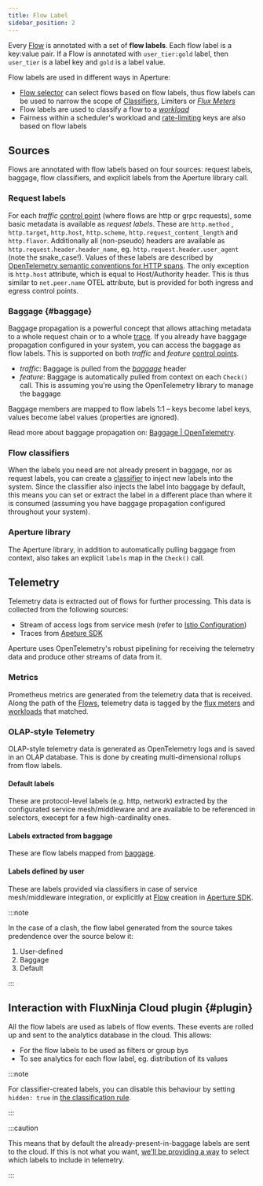 ```yaml
---
title: Flow Label
sidebar_position: 2
---
```


Every [Flow][flow] is annotated with a set of **flow labels**. Each flow label
is a key:value pair. If a Flow is annotated with `user_tier:gold` label, then
`user_tier` is a label key and `gold` is a label value.

Flow labels are used in different ways in Aperture:

- [Flow selector][selector] can select flows based on flow labels, thus flow
  labels can be used to narrow the scope of [Classifiers][classifier], Limiters
  or [_Flux Meters_][flux-meter]
- Flow labels are used to classify a flow to a [_workload_][workload]
- Fairness within a scheduler's workload and [rate-limiting][ratelimiter] keys
  are also based on flow labels

## Sources

Flows are annotated with flow labels based on four sources: request labels,
baggage, flow classifiers, and explicit labels from the Aperture library call.

### Request labels

For each _traffic_ [control point][control-point] (where flows are http or grpc
requests), some basic metadata is available as _request labels_. These are
`http.method` , `http.target`, `http.host`, `http.scheme`,
`http.request_content_length` and `http.flavor`. Additionally all (non-pseudo)
headers are available as `http.request.header.header_name`, eg.
`http.request.header.user_agent` (note the snake_case!). Values of these labels
are described by [OpenTelemetry semantic conventions for HTTP
spans][otel-conventions]. The only exception is `http.host` attribute, which is
equal to Host/Authority header. This is thus similar to `net.peer.name` OTEL
attribute, but is provided for both ingress and egress control points.

### Baggage {#baggage}

Baggage propagation is a powerful concept that allows attaching metadata to a
whole request chain or to a whole [trace][traces]. If you already have baggage
propagation configured in your system, you can access the baggage as flow
labels. This is supported on both _traffic_ and _feature_ [control
points][control-point].

- _traffic_: Baggage is pulled from the [_baggage_][baggage] header
- _feature_: Baggage is automatically pulled from context on each `Check()`
  call. This is assuming you're using the OpenTelemetry library to manage the
  baggage

Baggage members are mapped to flow labels 1:1 – keys become label keys, values
become label values (properties are ignored).

Read more about baggage propagation on:
[Baggage | OpenTelemetry](https://opentelemetry.io/docs/concepts/signals/baggage/).

### Flow classifiers

When the labels you need are not already present in baggage, nor as request
labels, you can create a [classifier][classifier] to inject new labels into the
system. Since the classifier also injects the label into baggage by default,
this means you can set or extract the label in a different place than where it
is consumed (assuming you have baggage propagation configured throughout your
system).

### Aperture library

The Aperture library, in addition to automatically pulling baggage from context,
also takes an explicit `labels` map in the `Check()` call.

## Telemetry

Telemetry data is extracted out of flows for further processing. This data is
collected from the following sources:

- Stream of access logs from service mesh (refer to [Istio
  Configuration][istio])
- Traces from [Apeture SDK][aperture-go]

Aperture uses OpenTelemetry's robust pipelining for receiving the telemetry data
and produce other streams of data from it.

### Metrics

Prometheus metrics are generated from the telemetry data that is received. Along
the path of the [Flows][flow], telemetry data is tagged by the [flux
meters][flux-meter] and [workloads][workload] that matched.

### OLAP-style Telemetry

OLAP-style telemetry data is generated as OpenTelemetry logs and is saved in an
OLAP database. This is done by creating multi-dimensional rollups from flow
labels.

#### Default labels

These are protocol-level labels (e.g. http, network) extracted by the
configurated service mesh/middleware and are available to be referenced in
selectors, execept for a few high-cardinality ones.

#### Labels extracted from baggage

These are flow labels mapped from [baggage](#baggage).

#### Labels defined by user

These are labels provided via classifiers in case of service mesh/middleware
integration, or explicitly at [Flow][flow] creation in [Aperture
SDK][aperture-go].

:::note

In the case of a clash, the flow label generated from the source takes
predendence over the source below it:

1. User-defined
2. Baggage
3. Default

:::

## Interaction with FluxNinja Cloud plugin {#plugin}

All the flow labels are used as labels of flow events. These events are rolled
up and sent to the analytics database in the cloud. This allows:

- For the flow labels to be used as filters or group bys
- To see analytics for each flow label, eg. distribution of its values

:::note

For classifier-created labels, you can disable this behaviour by setting
`hidden: true` in
[the classification rule](/reference/configuration/policies.md#v1-rule).

:::

:::caution

This means that by default the already-present-in-baggage labels are sent to the
cloud. If this is not what you want,
[we'll be providing a way](https://github.com/fluxninja/aperture/issues/376) to
select which labels to include in telemetry.

:::

[flow]: /concepts/flow-control/flow-control.md#flow
[selector]: /concepts/flow-control/selector/selector.md
[classifier]: /concepts/flow-control/flow-classifier.md
[workload]: /concepts/flow-control/concurrency-limiter.md#workload
[ratelimiter]: /concepts/flow-control/rate-limiter.md
[flux-meter]: /concepts/flow-control/flux-meter.md
[baggage]: https://www.w3.org/TR/baggage/#baggage-http-header-format
[traces]: https://opentelemetry.io/docs/concepts/observability-primer/#distributed-traces
[control-point]: /concepts/flow-control/flow-control.md#control-point
[otel-conventions]: https://github.com/open-telemetry/opentelemetry-specification/blob/main/specification/trace/semantic_conventions/http.md
[aperture-go]: https://github.com/FluxNinja/aperture-go
[istio]: /get-started/istio.md
